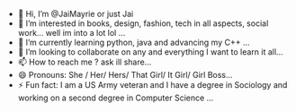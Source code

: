- 👋 Hi, I’m @JaiMayrie or just Jai
- 👀 I’m interested in  books, design, fashion, tech in all aspects, social work... well im into a lot lol ...
- 🌱 I’m currently learning python, java and advancing my C++ ...
- 💞️ I’m looking to collaborate on any and everything I want to learn it all...
- 📫 How to reach me ? ask ill share...
- 😄 Pronouns: She / Her/ Hers/ That Girl/ It Girl/ Girl Boss...
- ⚡ Fun fact: I am a US Army veteran and I have a degree in Sociology and working on a second degree in Computer Science  ...
